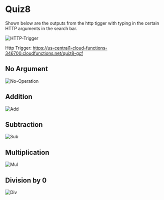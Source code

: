 # Quiz8

Shown below are the outputs from the http tigger with typing in the certain HTTP arguments in the search bar.

![HTTP-Trigger](https://user-images.githubusercontent.com/98137377/163491272-0d130919-4bde-4a06-b6ef-f5dd99dd2a13.png)

Http Trigger: https://us-central1-cloud-functions-346700.cloudfunctions.net/quiz8-gcf

## No Argument

![No-Operation](https://user-images.githubusercontent.com/98137377/163491254-46f61055-71c5-4590-8e49-fc8d4a8fdaa2.png)

## Addition

![Add](https://user-images.githubusercontent.com/98137377/163491195-0a55a530-ca51-4b41-9a88-0a19451ace3c.png)

## Subtraction 

![Sub](https://user-images.githubusercontent.com/98137377/163491182-fe0d4159-3660-4ae0-b3d6-d06b4c81ce98.png)

## Multiplication

![Mul](https://user-images.githubusercontent.com/98137377/163491168-764d26c6-0c5c-4618-aa36-24366b55c882.png)

## Division by 0

![Div](https://user-images.githubusercontent.com/98137377/163491129-669ce6e7-1daa-4b21-ba54-66fdf4731b5b.png)
